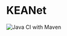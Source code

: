 # KEANet
![Java CI with Maven](https://github.com/Diiiya/KEANet/workflows/Java%20CI%20with%20Maven/badge.svg)
